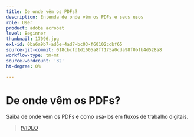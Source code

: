 ```yaml
---
title: De onde vêm os PDFs?
description: Entenda de onde vêm os PDFs e seus usos
role: User
product: adobe acrobat
level: Beginner
thumbnail: 17096.jpg
exl-id: 0ba6a9b7-ad6e-4ad7-bc03-f60102cdbf65
source-git-commit: 018cbcfd1d1605a8ff175a0cda98f0bfb4d528a8
workflow-type: tm+mt
source-wordcount: '32'
ht-degree: 0%

---
```


# De onde vêm os PDFs?

Saiba de onde vêm os PDFs e como usá-los em fluxos de trabalho digitais.

>[!VIDEO](https://video.tv.adobe.com/v/17096?hidetitle=true)
